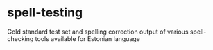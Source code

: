 # spell-testing
Gold standard test set and spelling correction output of various spell-checking tools available for Estonian language
